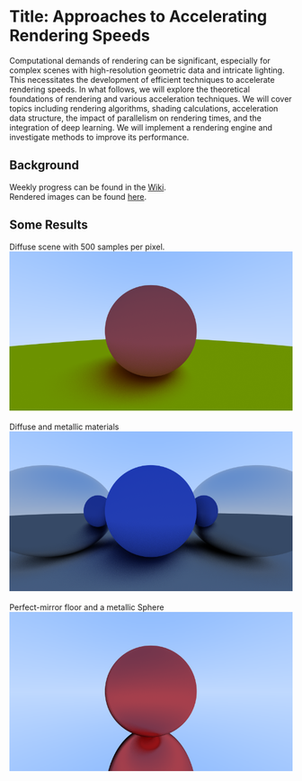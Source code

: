 # Title: Approaches to Accelerating Rendering Speeds
Computational demands of rendering can be significant, especially for complex scenes with high-resolution geometric data and intricate lighting. This necessitates the development of efficient techniques to accelerate rendering speeds. In what follows, we will explore the theoretical foundations of rendering and various acceleration techniques. We will cover topics including rendering algorithms, shading calculations, acceleration data structure, the impact of parallelism on rendering times, and the integration of deep learning. We will implement a rendering engine and investigate methods to improve its performance.

## Background
Weekly progress can be found in the [Wiki](wiki).<br>
Rendered images can be found [here](Images).<br>


## Some Results

Diffuse scene with 500 samples per pixel.</br>
![Multisampling](Images/Test-Diffuse-500-Samples-per-Pixel.png?raw=true)</br></br>
Diffuse and metallic materials
![Diffuse and Metal](Images/Test-Specular-200-Samples-per-Pixel.png?raw=true)</br></br>
Perfect-mirror floor and a metallic Sphere
![Specular Reflection](Images/Specular-Reflection-Recursion-Depth-_-50.png)



